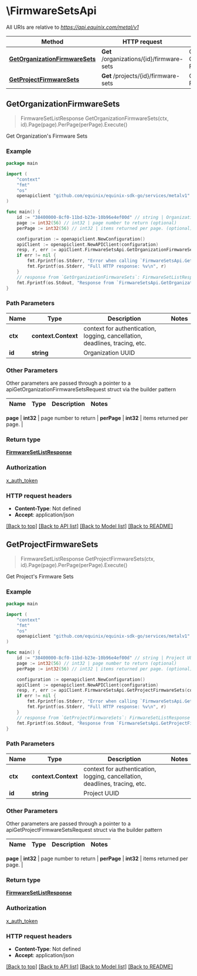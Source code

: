 # \FirmwareSetsApi

All URIs are relative to *https://api.equinix.com/metal/v1*

Method | HTTP request | Description
------------- | ------------- | -------------
[**GetOrganizationFirmwareSets**](FirmwareSetsApi.md#GetOrganizationFirmwareSets) | **Get** /organizations/{id}/firmware-sets | Get Organization&#39;s Firmware Sets
[**GetProjectFirmwareSets**](FirmwareSetsApi.md#GetProjectFirmwareSets) | **Get** /projects/{id}/firmware-sets | Get Project&#39;s Firmware Sets



## GetOrganizationFirmwareSets

> FirmwareSetListResponse GetOrganizationFirmwareSets(ctx, id).Page(page).PerPage(perPage).Execute()

Get Organization's Firmware Sets



### Example

```go
package main

import (
    "context"
    "fmt"
    "os"
    openapiclient "github.com/equinix/equinix-sdk-go/services/metalv1"
)

func main() {
    id := "38400000-8cf0-11bd-b23e-10b96e4ef00d" // string | Organization UUID
    page := int32(56) // int32 | page number to return (optional)
    perPage := int32(56) // int32 | items returned per page. (optional)

    configuration := openapiclient.NewConfiguration()
    apiClient := openapiclient.NewAPIClient(configuration)
    resp, r, err := apiClient.FirmwareSetsApi.GetOrganizationFirmwareSets(context.Background(), id).Page(page).PerPage(perPage).Execute()
    if err != nil {
        fmt.Fprintf(os.Stderr, "Error when calling `FirmwareSetsApi.GetOrganizationFirmwareSets``: %v\n", err)
        fmt.Fprintf(os.Stderr, "Full HTTP response: %v\n", r)
    }
    // response from `GetOrganizationFirmwareSets`: FirmwareSetListResponse
    fmt.Fprintf(os.Stdout, "Response from `FirmwareSetsApi.GetOrganizationFirmwareSets`: %v\n", resp)
}
```

### Path Parameters


Name | Type | Description  | Notes
------------- | ------------- | ------------- | -------------
**ctx** | **context.Context** | context for authentication, logging, cancellation, deadlines, tracing, etc.
**id** | **string** | Organization UUID | 

### Other Parameters

Other parameters are passed through a pointer to a apiGetOrganizationFirmwareSetsRequest struct via the builder pattern


Name | Type | Description  | Notes
------------- | ------------- | ------------- | -------------

 **page** | **int32** | page number to return | 
 **perPage** | **int32** | items returned per page. | 

### Return type

[**FirmwareSetListResponse**](FirmwareSetListResponse.md)

### Authorization

[x_auth_token](../README.md#x_auth_token)

### HTTP request headers

- **Content-Type**: Not defined
- **Accept**: application/json

[[Back to top]](#) [[Back to API list]](../README.md#documentation-for-api-endpoints)
[[Back to Model list]](../README.md#documentation-for-models)
[[Back to README]](../README.md)


## GetProjectFirmwareSets

> FirmwareSetListResponse GetProjectFirmwareSets(ctx, id).Page(page).PerPage(perPage).Execute()

Get Project's Firmware Sets



### Example

```go
package main

import (
    "context"
    "fmt"
    "os"
    openapiclient "github.com/equinix/equinix-sdk-go/services/metalv1"
)

func main() {
    id := "38400000-8cf0-11bd-b23e-10b96e4ef00d" // string | Project UUID
    page := int32(56) // int32 | page number to return (optional)
    perPage := int32(56) // int32 | items returned per page. (optional)

    configuration := openapiclient.NewConfiguration()
    apiClient := openapiclient.NewAPIClient(configuration)
    resp, r, err := apiClient.FirmwareSetsApi.GetProjectFirmwareSets(context.Background(), id).Page(page).PerPage(perPage).Execute()
    if err != nil {
        fmt.Fprintf(os.Stderr, "Error when calling `FirmwareSetsApi.GetProjectFirmwareSets``: %v\n", err)
        fmt.Fprintf(os.Stderr, "Full HTTP response: %v\n", r)
    }
    // response from `GetProjectFirmwareSets`: FirmwareSetListResponse
    fmt.Fprintf(os.Stdout, "Response from `FirmwareSetsApi.GetProjectFirmwareSets`: %v\n", resp)
}
```

### Path Parameters


Name | Type | Description  | Notes
------------- | ------------- | ------------- | -------------
**ctx** | **context.Context** | context for authentication, logging, cancellation, deadlines, tracing, etc.
**id** | **string** | Project UUID | 

### Other Parameters

Other parameters are passed through a pointer to a apiGetProjectFirmwareSetsRequest struct via the builder pattern


Name | Type | Description  | Notes
------------- | ------------- | ------------- | -------------

 **page** | **int32** | page number to return | 
 **perPage** | **int32** | items returned per page. | 

### Return type

[**FirmwareSetListResponse**](FirmwareSetListResponse.md)

### Authorization

[x_auth_token](../README.md#x_auth_token)

### HTTP request headers

- **Content-Type**: Not defined
- **Accept**: application/json

[[Back to top]](#) [[Back to API list]](../README.md#documentation-for-api-endpoints)
[[Back to Model list]](../README.md#documentation-for-models)
[[Back to README]](../README.md)

